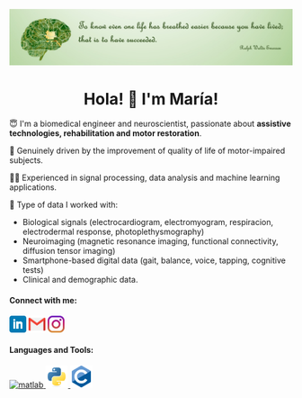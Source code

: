 <p>
  <img width="2000" src="https://github.com/MariaGoniIba/MariaGoniIba/blob/main/Icon.png"></a>
</p>

<h1 align="center">Hola! 👋 I'm María! </h1>

😇 I'm a biomedical engineer and neuroscientist, passionate about **assistive technologies, rehabilitation and motor restoration**.

🦿 Genuinely driven by the improvement of quality of life of motor-impaired subjects.

👩‍💻 Experienced in signal processing, data analysis and machine learning applications. 

📝 Type of data I worked with: 
   - Biological signals (electrocardiogram, electromyogram, respiracion, electrodermal response, photoplethysmography)
   - Neuroimaging (magnetic resonance imaging, functional connectivity, diffusion tensor imaging)
   - Smartphone-based digital data (gait, balance, voice, tapping, cognitive tests)
   - Clinical and demographic data.


<h4 align="left">Connect with me:</h4>
<p>
<a href="https://www.linkedin.com/in/maria-goni/"><img height="30" src="https://github.com/MariaGoniIba/MariaGoniIba/blob/main/linkedin.png"></a>
<a href="mailto:margonibaceta@gmail.com"><img height="30" src="https://github.com/MariaGoniIba/MariaGoniIba/blob/main/gmail.png"></a>
<a href="https://www.instagram.com/maria.goni.iba/"><img height="30" src="https://github.com/MariaGoniIba/MariaGoniIba/blob/main/instagram.jpg"></a>&nbsp;&nbsp;

  
<h4 align="left">Languages and Tools:</h4>
<p align="left"> <a href="https://www.mathworks.com/" target="_blank" rel="noreferrer"> <img src="https://upload.wikimedia.org/wikipedia/commons/2/21/Matlab_Logo.png" alt="matlab" width="40" height="40"/> </a> <a href="https://www.python.org" target="_blank" rel="noreferrer"> <img src="https://raw.githubusercontent.com/devicons/devicon/master/icons/python/python-original.svg" alt="python" width="40" height="40"/> </a> <a href="https://www.cprogramming.com/" target="_blank" rel="noreferrer"> <img src="https://raw.githubusercontent.com/devicons/devicon/master/icons/c/c-original.svg" alt="c" width="40" height="40"/> </a> </p>
